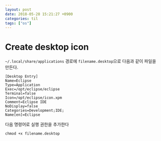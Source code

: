 ```yaml
---
layout: post
date: 2018-05-28 15:21:27 +0900
categories: til
tags: ["os"]
---
```


# Create desktop icon

`~/.local/share/applications` 경로에 `filename.desktop`으로 다음과 같이 파일을 만든다.

    [Desktop Entry]
    Name=Eclipse
    Type=Application
    Exec=/opt/eclipse/eclipse
    Terminal=false
    Icon=/opt/eclipse/icon.xpm
    Comment=Eclipse IDE
    NoDisplay=false
    Categories=Development;IDE;
    Name[en]=Eclipse

다음 명령어로 실행 권한을 추가한다

    chmod +x filename.desktop
